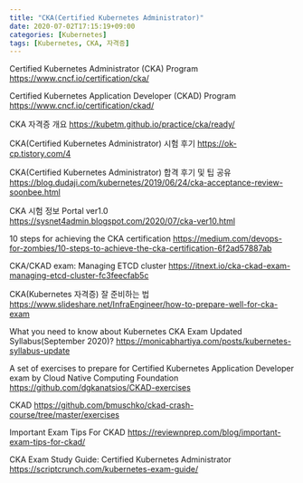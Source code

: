 ```yaml
---
title: "CKA(Certified Kubernetes Administrator)"
date: 2020-07-02T17:15:19+09:00
categories: [Kubernetes]
tags: [Kubernetes, CKA, 자격증]
---
```


Certified Kubernetes Administrator (CKA) Program
 https://www.cncf.io/certification/cka/

Certified Kubernetes Application Developer (CKAD) Program
 https://www.cncf.io/certification/ckad/

CKA 자격증 개요
 https://kubetm.github.io/practice/cka/ready/

CKA(Certified Kubernetes Administrator) 시험 후기
 https://ok-cp.tistory.com/4

CKA(Certified Kubernetes Administrator) 합격 후기 및 팁 공유
 https://blog.dudaji.com/kubernetes/2019/06/24/cka-acceptance-review-soonbee.html

CKA 시험 정보 Portal ver1.0
 https://sysnet4admin.blogspot.com/2020/07/cka-ver10.html

10 steps for achieving the CKA certification
 https://medium.com/devops-for-zombies/10-steps-to-achieve-the-cka-certification-6f2ad57887ab

CKA/CKAD exam: Managing ETCD cluster
 https://itnext.io/cka-ckad-exam-managing-etcd-cluster-fc3feecfab5c

CKA(Kubernetes 자격증) 잘 준비하는 법
 https://www.slideshare.net/InfraEngineer/how-to-prepare-well-for-cka-exam

What you need to know about Kubernetes CKA Exam Updated Syllabus(September 2020)?
 https://monicabhartiya.com/posts/kubernetes-syllabus-update

A set of exercises to prepare for Certified Kubernetes Application Developer exam by Cloud Native Computing Foundation
 https://github.com/dgkanatsios/CKAD-exercises

CKAD
 https://github.com/bmuschko/ckad-crash-course/tree/master/exercises

Important Exam Tips For CKAD
 https://reviewnprep.com/blog/important-exam-tips-for-ckad/

CKA Exam Study Guide: Certified Kubernetes Administrator
 https://scriptcrunch.com/kubernetes-exam-guide/